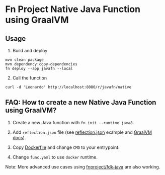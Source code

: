 # Fn Project Native Java Function using GraalVM

## Usage

1. Build and deploy

```
mvn clean package
mvn dependency:copy-dependencies
fn deploy --app javafn --local
```

2. Call the function

```
curl -d 'Leonardo' http://localhost:8080/r/javafn/native
```

## FAQ: How to create a new Native Java Function using GraalVM?

1. Create a new Java function with `fn init --runtime java8`.

2. Add `reflection.json` file (see [reflection.json](reflection.json) example and [GraalVM docs](https://github.com/oracle/graal/blob/master/substratevm/REFLECTION.md)).

3. Copy [Dockerfile](Dockerfile) and change `CMD` to your entrypoint.

4. Change `func.yaml` to use `docker` runtime.

Note: More advanced use cases using [fnproject/fdk-java](https://github.com/fnproject/fdk-java) are also working.